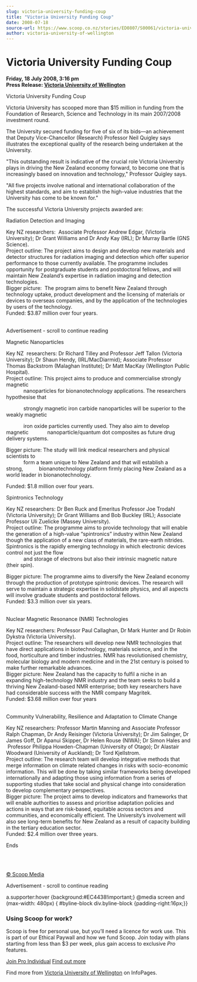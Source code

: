 ```yaml
---
slug: victoria-university-funding-coup
title: "Victoria University Funding Coup"
date: 2008-07-18
source-url: https://www.scoop.co.nz/stories/ED0807/S00061/victoria-university-funding-coup.htm
author: victoria-university-of-wellington
---
```

Victoria University Funding Coup
================================

**Friday, 18 July 2008, 3:16 pm**  
**Press Release: [Victoria University of Wellington](https://info.scoop.co.nz/Victoria_University_of_Wellington)**

Victoria University Funding Coup

  
Victoria University has scooped more than $15 million in funding from the Foundation of Research, Science and Technology in its main 2007/2008 investment round.

The University secured funding for five of six of its bids—an achievement that Deputy Vice-Chancellor (Research) Professor Neil Quigley says illustrates the exceptional quality of the research being undertaken at the University.

"This outstanding result is indicative of the crucial role Victoria University plays in driving the New Zealand economy forward, to become one that is increasingly based on innovation and technology," Professor Quigley says.

"All five projects involve national and international collaboration of the highest standards, and aim to establish the high-value industries that the University has come to be known for."

The successful Victoria University projects awarded are:

Radiation Detection and Imaging

Key NZ researchers:  Associate Professor Andrew Edgar, (Victoria University); Dr Grant Williams and Dr Andy Kay (IRL); Dr Murray Bartle (GNS Science).   
Project outline: The project aims to design and develop new materials and detector structures for radiation imaging and detection which offer superior performance to those currently available. The programme includes opportunity for postgraduate students and postdoctoral fellows, and will maintain New Zealand’s expertise in radiation imaging and detection technologies.  
Bigger picture:  The program aims to benefit New Zealand through technology uptake, product development and the licensing of materials or devices to overseas companies, and by the application of the technologies by users of the technology.  
Funded: $3.87 million over four years.  
 

Advertisement - scroll to continue reading





Magnetic Nanoparticles

  
Key NZ  researchers: Dr Richard Tilley and Professor Jeff Tallon (Victoria University); Dr Shaun Hendy, (IRL/MacDiarmid); Associate Professor Thomas Backstrom (Malaghan Institute); Dr Matt MacKay (Wellington Public Hospital).  
Project outline: This project aims to produce and commercialise strongly magnetic  
            nanoparticles for bionanotechnology applications. The researchers hypothesise that 

            strongly magnetic iron carbide nanoparticles will be superior to the weakly magnetic

            iron oxide particles currently used. They also aim to develop magnetic             nanoparticle/quantum dot composites as future drug delivery systems.

Bigger picture: The study will link medical researchers and physical scientists to  
            form a team unique to New Zealand and that will establish a strong,           bionanotechnology platform firmly placing New Zealand as a world leader in bionanotechnology.

Funded: $1.8 million over four years.

  
Spintronics Technology

Key NZ researchers: Dr Ben Ruck and Emeritus Professor Joe Trodahl (Victoria University); Dr Grant Williams and Bob Buckley (IRL); Associate Professor Uli Zuelicke (Massey University).  
Project outline: The programme aims to provide technology that will enable the generation of a high-value “spintronics” industry within New Zealand though the application of a new class of materials, the rare-earth nitrides. Spintronics is the rapidly emerging technology in which electronic devices control not just the flow  
            and storage of electrons but also their intrinsic magnetic nature (their spin).

Bigger picture: The programme aims to diversify the New Zealand economy through the production of prototype spintronic devices. The research will serve to maintain a strategic expertise in solidstate physics, and all aspects will involve graduate students and postdoctoral fellows.  
Funded: $3.3 million over six years.  
 

Nuclear Magnetic Resonance (NMR) Technologies

Key NZ researchers: Professor Paul Callaghan, Dr Mark Hunter and Dr Robin Dykstra (Victoria University).  
Project outline: The researchers will develop new NMR technologies that have direct applications in biotechnology, materials science, and in the food, horticulture and timber industries. NMR has revolutionised chemistry, molecular biology and modern medicine and in the 21st century is poised to make further remarkable advances.  
Bigger picture: New Zealand has the capacity to fulfil a niche in an expanding high-technology NMR industry and the team seeks to build a thriving New Zealand-based NMR enterprise; both key researchers have had considerable success with the NMR company Magritek.  
Funded: $3.68 million over four years  
 

Community Vulnerability, Resilience and Adaptation to Climate Change

Key NZ researchers: Professor Martin Manning and Associate Professor Ralph Chapman, Dr Andy Reisinger (Victoria University); Dr Jim Salinger, Dr James Goff, Dr Apanui Skipper, Dr Helen Rouse (NIWA); Dr Simon Hales and  Professor Philippa Howden-Chapman (University of Otago); Dr Alastair Woodward (University of Auckland); Dr Tord Kjellstrom.  
Project outline: The research team will develop integrative methods that merge information on climate related changes in risks with socio-economic information. This will be done by taking similar frameworks being developed internationally and adapting those using information from a series of supporting studies that take social and physical change into consideration to develop complementary perspectives.  
Bigger picture: The project aims to develop indicators and frameworks that will enable authorities to assess and prioritise adaptation policies and actions in ways that are risk-based, equitable across sectors and communities, and economically efficient. The University’s involvement will also see long-term benefits for New Zealand as a result of capacity building in the tertiary education sector.  
Funded: $2.4 million over three years.

Ends  
 

  
 

[© Scoop Media](http://www.scoop.co.nz/about/terms.html)  

Advertisement - scroll to continue reading



a.supporter:hover {background:#EC4438!important;} @media screen and (max-width: 480px) { #byline-block div.byline-block {padding-right:16px;}}

### Using Scoop for work?

Scoop is free for personal use, but you’ll need a licence for work use. This is part of our Ethical Paywall and how we fund Scoop. Join today with plans starting from less than $3 per week, plus gain access to exclusive _Pro_ features.  
  
[Join Pro Individual](https://pro.scoop.co.nz/Individual/?from=ProIn24) [Find out more](https://pro.scoop.co.nz/using-scoop-for-work/?from=ProIn24)

Find more from [Victoria University of Wellington](https://info.scoop.co.nz/Victoria_University_of_Wellington) on InfoPages.